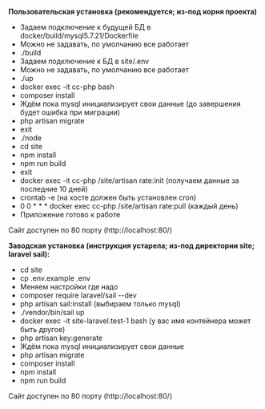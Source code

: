 <b>Пользовательская установка (рекомендуется; из-под корня проекта)</b>

<ul>
    <li>Задаем подключение к будущей БД в docker/build/mysql5.7.21/Dockerfile</li>
    <li>Можно не задавать, по умолчанию все работает</li>
    <li>./build</li>
    <li>Задаем подключение к БД в site/.env</li>
    <li>Можно не задавать, по умолчанию все работает</li>
    <li>./up</li>
    <li>docker exec -it cc-php bash</li>
    <li>composer install</li>
    <li>Ждём пока mysql инициализирует свои данные (до завершения будет ошибка при миграции)</li>
    <li>php artisan migrate</li>
    <li>exit</li>
    <li>./node</li>
    <li>cd site</li>
    <li>npm install</li>
    <li>npm run build</li>
    <li>exit</li>
    <li>docker exec -it cc-php /site/artisan rate:init (получаем данные за последние 10 дней)</li>
    <li>crontab -e (на хосте должен быть установлен cron)</li>
    <li>0 0 * * * docker exec cc-php /site/artisan rate:pull (каждый день)</li>
    <li>Приложение готово к работе</li>
</ul>

Сайт доступен по 80 порту (http://localhost:80/)

<b>Заводская установка (инструкция устарела; из-под директории site; laravel sail):</b>

<ul>
    <li>cd site</li>
    <li>cp .env.example .env</li>
    <li>Меняем настройки где надо</li>
    <li>composer require laravel/sail --dev</li>
    <li>php artisan sail:install (выбираем только mysql)</li>
    <li>./vendor/bin/sail up</li>
    <li>docker exec -it site-laravel.test-1 bash (у вас имя контейнера может быть другое)</li>
    <li>php artisan key:generate</li>
    <li>Ждём пока mysql инициализирует свои данные</li>
    <li>php artisan migrate</li>
    <li>composer install</li>
    <li>npm install</li>
    <li>npm run build</li>
</ul>

Сайт доступен по 80 порту (http://localhost:80/)
